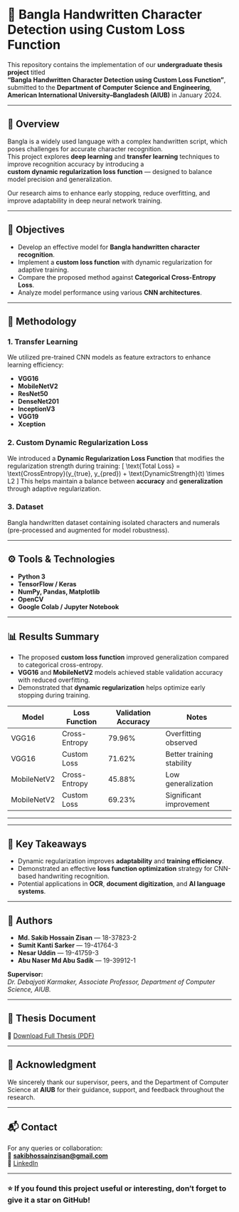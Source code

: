# 🧠 Bangla Handwritten Character Detection using Custom Loss Function

This repository contains the implementation of our **undergraduate thesis project** titled  
**“Bangla Handwritten Character Detection using Custom Loss Function”**,  
submitted to the **Department of Computer Science and Engineering**,  
**American International University–Bangladesh (AIUB)** in January 2024.

---

## 📘 Overview
Bangla is a widely used language with a complex handwritten script, which poses challenges for accurate character recognition.  
This project explores **deep learning** and **transfer learning** techniques to improve recognition accuracy by introducing a  
**custom dynamic regularization loss function** — designed to balance model precision and generalization.

Our research aims to enhance early stopping, reduce overfitting, and improve adaptability in deep neural network training.

---

## 🚀 Objectives
- Develop an effective model for **Bangla handwritten character recognition**.  
- Implement a **custom loss function** with dynamic regularization for adaptive training.  
- Compare the proposed method against **Categorical Cross-Entropy Loss**.  
- Analyze model performance using various **CNN architectures**.

---

## 🧩 Methodology
### 1. Transfer Learning
We utilized pre-trained CNN models as feature extractors to enhance learning efficiency:
- **VGG16**
- **MobileNetV2**
- **ResNet50**
- **DenseNet201**
- **InceptionV3**
- **VGG19**
- **Xception**

### 2. Custom Dynamic Regularization Loss
We introduced a **Dynamic Regularization Loss Function** that modifies the regularization strength during training:
\[
\text{Total Loss} = \text{CrossEntropy}(y_{true}, y_{pred}) + \text{DynamicStrength}(t) \times L2
\]
This helps maintain a balance between **accuracy** and **generalization** through adaptive regularization.

### 3. Dataset
Bangla handwritten dataset containing isolated characters and numerals  
(pre-processed and augmented for model robustness).

---

## ⚙️ Tools & Technologies
- **Python 3**
- **TensorFlow / Keras**
- **NumPy, Pandas, Matplotlib**
- **OpenCV**
- **Google Colab / Jupyter Notebook**

---

## 📊 Results Summary
- The proposed **custom loss function** improved generalization compared to categorical cross-entropy.  
- **VGG16** and **MobileNetV2** models achieved stable validation accuracy with reduced overfitting.  
- Demonstrated that **dynamic regularization** helps optimize early stopping during training.

| Model | Loss Function | Validation Accuracy | Notes |
|--------|----------------|--------------------|-------|
| VGG16 | Cross-Entropy | 79.96% | Overfitting observed |
| VGG16 | Custom Loss | 71.62% | Better training stability |
| MobileNetV2 | Cross-Entropy | 45.88% | Low generalization |
| MobileNetV2 | Custom Loss | 69.23% | Significant improvement |

---



---

## 🧠 Key Takeaways
- Dynamic regularization improves **adaptability** and **training efficiency**.
- Demonstrated an effective **loss function optimization** strategy for CNN-based handwriting recognition.
- Potential applications in **OCR**, **document digitization**, and **AI language systems**.

---

## 👥 Authors
- **Md. Sakib Hossain Zisan** — 18-37823-2  
- **Sumit Kanti Sarker** — 19-41764-3  
- **Nesar Uddin** — 19-41759-3  
- **Abu Naser Md Abu Sadik** — 19-39912-1  

**Supervisor:**  
*Dr. Debajyoti Karmaker, Associate Professor, Department of Computer Science, AIUB.*

---

## 📄 Thesis Document
📘 [Download Full Thesis (PDF)](./Formatted%20Book.pdf)

---

## 🏁 Acknowledgment
We sincerely thank our supervisor, peers, and the Department of Computer Science at **AIUB** for their guidance, support, and feedback throughout the research.

---

## 📬 Contact
For any queries or collaboration:  
📧 **sakibhossainzisan@gmail.com**  
🔗 [LinkedIn](https://linkedin.com/in/sakibhossainzisan)

---

### ⭐ If you found this project useful or interesting, don’t forget to give it a star on GitHub!


